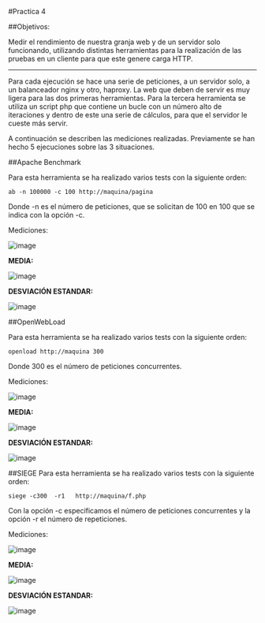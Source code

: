 ﻿#Practica 4

##Objetivos:

Medir el rendimiento de nuestra granja web y de un servidor solo funcionando, utilizando distintas herramientas 
para la realización de las pruebas en un cliente para que este genere carga HTTP.

-------------------------

Para cada ejecución se hace una serie de peticiones, a un servidor solo, a un balanceador nginx y otro, haproxy. La web que deben de servir es muy ligera para las dos primeras herramientas. Para la tercera herramienta se utiliza un script php que contiene un bucle con un número alto de iteraciones y dentro de este una serie de cálculos, para que el servidor le cueste más servir.

A continuación se describen las mediciones realizadas. Previamente se han hecho 5 ejecuciones sobre las 3 situaciones.



##Apache Benchmark

Para esta herramienta se ha realizado varios tests con la siguiente orden:

	ab -n 100000 -c 100 http://maquina/pagina
Donde -n es el número de peticiones, que se solicitan de 100 en 100 que se indica con la opción -c.

Mediciones:

![image](https://github.com/alvaro-gr/SWAP2015/blob/master/Practicas/Practica4/Capturas/ab_tablas.png)


**MEDIA:**

![image](https://github.com/alvaro-gr/SWAP2015/blob/master/Practicas/Practica4/Capturas/ab_media.png)



**DESVIACIÓN ESTANDAR:**

![image](https://github.com/alvaro-gr/SWAP2015/blob/master/Practicas/Practica4/Capturas/ab_desviacion.png)




##OpenWebLoad

Para esta herramienta se ha realizado varios tests con la siguiente orden:

	openload http://maquina 300
	
Donde 300 es el número de peticiones concurrentes.
	


Mediciones:

![image](https://github.com/alvaro-gr/SWAP2015/blob/master/Practicas/Practica4/Capturas/open_tablas.png)



**MEDIA:**

![image](https://github.com/alvaro-gr/SWAP2015/blob/master/Practicas/Practica4/Capturas/open_media.png)



**DESVIACIÓN ESTANDAR:**

![image](https://github.com/alvaro-gr/SWAP2015/blob/master/Practicas/Practica4/Capturas/open_desviacion.png)


##SIEGE
Para esta herramienta se ha realizado varios tests con la siguiente orden:

	siege -c300  -r1   http://maquina/f.php
Con la opción -c especificamos el número de peticiones concurrentes y la opción -r el número de repeticiones.

Mediciones:

![image](https://github.com/alvaro-gr/SWAP2015/blob/master/Practicas/Practica4/Capturas/siege_tablas.png)


**MEDIA:**

![image](https://github.com/alvaro-gr/SWAP2015/blob/master/Practicas/Practica4/Capturas/siege_media.png)


**DESVIACIÓN ESTANDAR:**

![image](https://github.com/alvaro-gr/SWAP2015/blob/master/Practicas/Practica4/Capturas/siege_desviacion.png)




